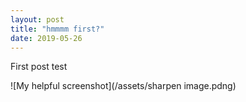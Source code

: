 ```yaml
---
layout: post
title: "hmmmm first?"
date: 2019-05-26
---
```


First post test

![My helpful screenshot](/assets/sharpen image.pdng)
